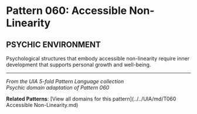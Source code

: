 # Pattern 060: Accessible Non-Linearity

## PSYCHIC ENVIRONMENT

Psychological structures that embody accessible non-linearity require inner development that supports personal growth and well-being.

---

*From the UIA 5-fold Pattern Language collection*  
*Psychic domain adaptation of Pattern 060*

**Related Patterns**: [View all domains for this pattern](../../UIA/md/T060 Accessible Non-Linearity.md)